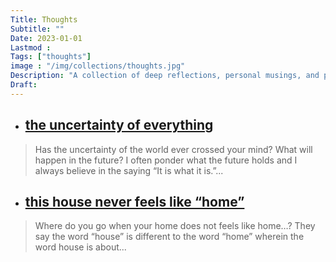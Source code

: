 ```yaml
---
Title: Thoughts
Subtitle: ""
Date: 2023-01-01
Lastmod : 
Tags: ["thoughts"]
image : "/img/collections/thoughts.jpg"
Description: "A collection of deep reflections, personal musings, and philosophical insights on life, the mind, and the human experience."
Draft: 
---
```


- ## [the uncertainty of everything](https://lykasebelina.netlify.app/post/uncertainty/)

> Has the uncertainty of the world ever crossed your mind? What will happen in the future? I often ponder what the future holds and I always believe in the saying “It is what it is.”...

- ## [this house never feels like “home”](https://lykasebelina.netlify.app/post/home/)

> Where do you go when your home does not feels like home…? They say the word “house” is different to the word “home” wherein the word house is about...